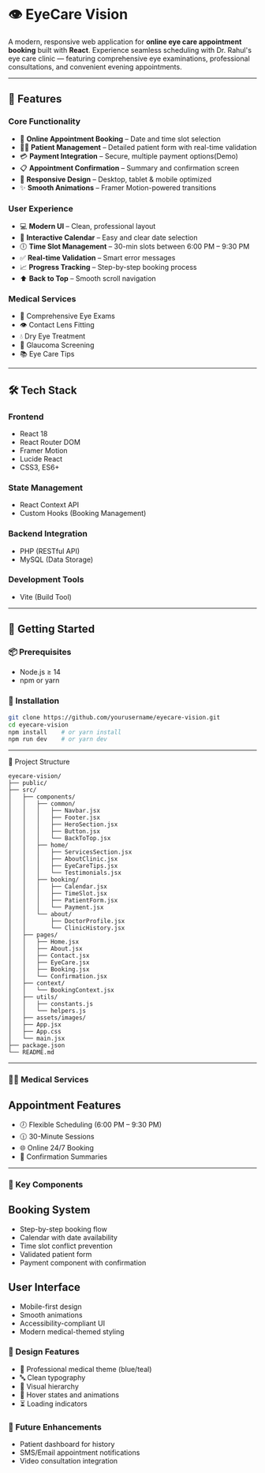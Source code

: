# 👁️ EyeCare Vision

A modern, responsive web application for **online eye care appointment booking** built with **React**. Experience seamless scheduling with Dr. Rahul's eye care clinic — featuring comprehensive eye examinations, professional consultations, and convenient evening appointments.

---

## 🌟 Features

### Core Functionality

- 📅 **Online Appointment Booking** – Date and time slot selection  
- 🧑‍⚕️ **Patient Management** – Detailed patient form with real-time validation  
- 💳 **Payment Integration** – Secure, multiple payment options(Demo)
- 📋 **Appointment Confirmation** – Summary and confirmation screen  
- 📱 **Responsive Design** – Desktop, tablet & mobile optimized  
- ✨ **Smooth Animations** – Framer Motion-powered transitions  

### User Experience

- 💻 **Modern UI** – Clean, professional layout  
- 📆 **Interactive Calendar** – Easy and clear date selection  
- 🕕 **Time Slot Management** – 30-min slots between 6:00 PM – 9:30 PM  
- ✅ **Real-time Validation** – Smart error messages  
- 📈 **Progress Tracking** – Step-by-step booking process  
- ⬆️ **Back to Top** – Smooth scroll navigation  

### Medical Services

- 🧿 Comprehensive Eye Exams  
- 👁️ Contact Lens Fitting  
- 💧 Dry Eye Treatment  
- 🧪 Glaucoma Screening  
- 📚 Eye Care Tips  

---

## 🛠️ Tech Stack

### Frontend
- React 18  
- React Router DOM  
- Framer Motion  
- Lucide React  
- CSS3, ES6+

### State Management
- React Context API  
- Custom Hooks (Booking Management)  

### Backend Integration
- PHP (RESTful API)  
- MySQL (Data Storage)  

### Development Tools
- Vite (Build Tool)  

---

## 🚀 Getting Started

### 📦 Prerequisites

- Node.js ≥ 14
- npm or yarn

### 🔧 Installation

```bash
git clone https://github.com/yourusername/eyecare-vision.git
cd eyecare-vision
npm install    # or yarn install
npm run dev    # or yarn dev
```
---
📁 Project Structure
```
eyecare-vision/
├── public/                   
├── src/
│   ├── components/
│   │   ├── common/          
│   │   │   ├── Navbar.jsx     
│   │   │   ├── Footer.jsx     
│   │   │   ├── HeroSection.jsx
│   │   │   ├── Button.jsx     
│   │   │   └── BackToTop.jsx  
│   │   ├── home/              
│   │   │   ├── ServicesSection.jsx
│   │   │   ├── AboutClinic.jsx
│   │   │   ├── EyeCareTips.jsx
│   │   │   └── Testimonials.jsx
│   │   ├── booking/           
│   │   │   ├── Calendar.jsx   
│   │   │   ├── TimeSlot.jsx   
│   │   │   ├── PatientForm.jsx
│   │   │   └── Payment.jsx    
│   │   └── about/             
│   │       ├── DoctorProfile.jsx
│   │       └── ClinicHistory.jsx
│   ├── pages/
│   │   ├── Home.jsx
│   │   ├── About.jsx
│   │   ├── Contact.jsx
│   │   ├── EyeCare.jsx
│   │   ├── Booking.jsx
│   │   └── Confirmation.jsx
│   ├── context/
│   │   └── BookingContext.jsx
│   ├── utils/
│   │   ├── constants.js
│   │   └── helpers.js
│   ├── assets/images/
│   ├── App.jsx
│   ├── App.css
│   └── main.jsx
├── package.json
└── README.md
```

---
### 👨‍⚕️ Medical Services
## Appointment Features
- 🕖 Flexible Scheduling (6:00 PM – 9:30 PM)
- 🕧 30-Minute Sessions
- 🌐 Online 24/7 Booking
- 📧 Confirmation Summaries

---
### 🔧 Key Components
## Booking System
- Step-by-step booking flow
- Calendar with date availability
- Time slot conflict prevention
- Validated patient form
- Payment component with confirmation

## User Interface
- Mobile-first design
- Smooth animations
- Accessibility-compliant UI
- Modern medical-themed styling

### 🎨 Design Features
- 💙 Professional medical theme (blue/teal)
- 🔤 Clean typography
- 🧭 Visual hierarchy
- 💫 Hover states and animations
- ⏳ Loading indicators

### 🔮 Future Enhancements
- Patient dashboard for history
- SMS/Email appointment notifications
- Video consultation integration

